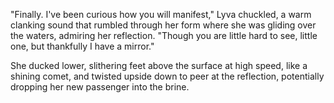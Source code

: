 "Finally. I've been curious how you will manifest," Lyva chuckled, a warm clanking sound that rumbled through her form where she was gliding over the waters, admiring her reflection. "Though you are little hard to see, little one, but thankfully I have a mirror."     

She ducked lower, slithering feet above the surface at high speed, like a shining comet, and twisted upside down to peer at the reflection, potentially dropping her new passenger into the brine.